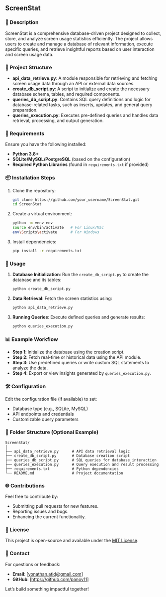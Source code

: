 ## ScreenStat

### 📄 Description
ScreenStat is a comprehensive database-driven project designed to collect, store, and analyze screen usage statistics efficiently. The project allows users to create and manage a database of relevant information, execute specific queries, and retrieve insightful reports based on user interaction and screen usage data.

### 📂 Project Structure
- **api_data_retrieve.py**: A module responsible for retrieving and fetching screen usage data through an API or external data sources.
- **create_db_script.py**: A script to initialize and create the necessary database schema, tables, and required components.
- **queries_db_script.py**: Contains SQL query definitions and logic for database-related tasks, such as inserts, updates, and general query preparation.
- **queries_execution.py**: Executes pre-defined queries and handles data retrieval, processing, and output generation.

### 🔧 Requirements
Ensure you have the following installed:
- **Python 3.8+**
- **SQLite/MySQL/PostgreSQL** (based on the configuration)
- **Required Python Libraries** (found in `requirements.txt` if provided)

### 📦 Installation Steps
1. Clone the repository:
   ```bash
   git clone https://github.com/your_username/ScreenStat.git
   cd ScreenStat
   ```
2. Create a virtual environment:
   ```bash
   python -m venv env
   source env/bin/activate   # For Linux/Mac
   env\Scripts\activate      # For Windows
   ```
3. Install dependencies:
   ```bash
   pip install -r requirements.txt
   ```

### 🚀 Usage
1. **Database Initialization**:
   Run the `create_db_script.py` to create the database and its tables:
   ```bash
   python create_db_script.py
   ```

2. **Data Retrieval**:
   Fetch the screen statistics using:
   ```bash
   python api_data_retrieve.py
   ```

3. **Running Queries**:
   Execute defined queries and generate results:
   ```bash
   python queries_execution.py
   ```

### 📊 Example Workflow
- **Step 1**: Initialize the database using the creation script.
- **Step 2**: Fetch real-time or historical data using the API module.
- **Step 3**: Use predefined queries or write custom SQL statements to analyze the data.
- **Step 4**: Export or view insights generated by `queries_execution.py`.

### 🛠️ Configuration
Edit the configuration file (if available) to set:
- Database type (e.g., SQLite, MySQL)
- API endpoints and credentials
- Customizable query parameters

### 📁 Folder Structure (Optional Example)
```
ScreenStat/
│
├── api_data_retrieve.py      # API data retrieval logic
├── create_db_script.py       # Database creation script
├── queries_db_script.py      # SQL queries for database interaction
├── queries_execution.py      # Query execution and result processing
├── requirements.txt          # Python dependencies
└── README.md                 # Project documentation
```

### 🌐 Contributions
Feel free to contribute by:
- Submitting pull requests for new features.
- Reporting issues and bugs.
- Enhancing the current functionality.

### 📄 License
This project is open-source and available under the [MIT License](LICENSE).

### 🤝 Contact
For questions or feedback:
- **Email**: [yonathan.atid@gmail.com]
- **GitHub**: [https://github.com/panov11] 

Let’s build something impactful together!
